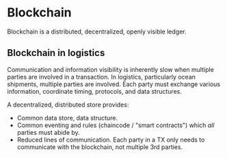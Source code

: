 # Blockchain

Blockchain is a distributed, decentralized, openly visible ledger.

## Blockchain in logistics

Communication and information visibility is inherently slow when multiple
parties are involved in a transaction. In logistics, particularly ocean
shipments, multiple parties are involved. Each party must exchange various
information, coordinate timing, protocols, and data structures.

A decentralized, distributed store provides:

* Common data store, data structure.
* Common eventing and rules (chaincode / "smart contracts") which *all* parties
  must abide by.
* Reduced lines of communication. Each party in a TX only needs to communicate
  with the blockchain, not multiple 3rd parties.
